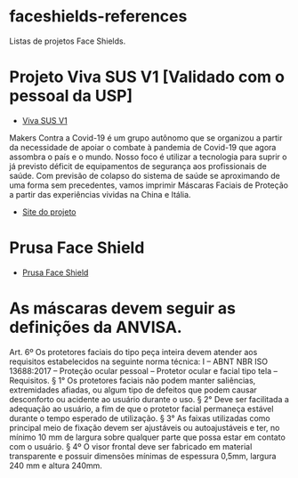 # faceshields-references
Listas de projetos Face Shields.


# Projeto Viva SUS V1 [Validado com o pessoal da USP]

- [Viva SUS V1](https://www.prusaprinters.org/prints/28108-viva-sus-v1)

Makers Contra a Covid-19 é um grupo autônomo que se organizou a partir da necessidade de apoiar o combate à pandemia de Covid-19 que agora assombra o país e o mundo. Nosso foco é utilizar a tecnologia para suprir o já previsto déficit de equipamentos de segurança aos profissionais de saúde. Com previsão de colapso do sistema de saúde se aproximando de uma forma sem precedentes, vamos imprimir Máscaras Faciais de Proteção a partir das experiências vividas na China e Itália.

- [Site do projeto](https://makerscontracovid.net.br/)

 # Prusa Face Shield
- [Prusa Face Shield](https://www.prusaprinters.org/prints/25857-prusa-protective-face-shield-rc3)

# As máscaras devem seguir as definições da ANVISA.

Art. 6º Os protetores faciais do tipo peça inteira devem atender aos requisitos estabelecidos na seguinte norma técnica:
I – ABNT NBR ISO 13688:2017 – Proteção ocular pessoal – Protetor ocular e facial tipo tela – Requisitos.
§ 1° Os protetores faciais não podem manter saliências, extremidades afiadas, ou algum tipo de defeitos que podem causar desconforto ou acidente ao usuário durante o uso.
§ 2° Deve ser facilitada a adequação ao usuário, a fim de que o protetor facial permaneça estável durante o tempo esperado de utilização.
§ 3° As faixas utilizadas como principal meio de fixação devem ser ajustáveis ou autoajustáveis e ter, no mínimo 10 mm de largura sobre qualquer parte que possa estar em contato com o usuário.
§ 4º O visor frontal deve ser fabricado em material transparente e possuir dimensões mínimas de espessura 0,5mm, largura 240 mm e altura 240mm.
